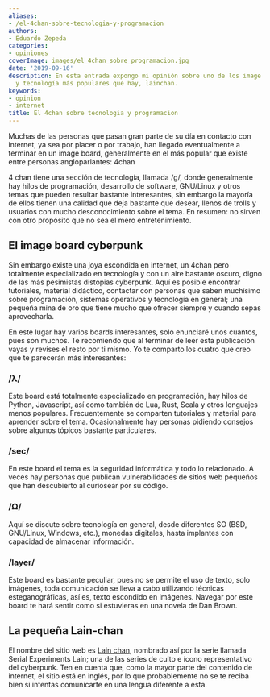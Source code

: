 ```yaml
---
aliases:
- /el-4chan-sobre-tecnologia-y-programacion
authors:
- Eduardo Zepeda
categories:
- opiniones
coverImage: images/el_4chan_sobre_programacion.jpg
date: '2019-09-16'
description: En esta entrada expongo mi opinión sobre uno de los image boards de programación
  y tecnología más populares que hay, lainchan.
keywords:
- opinion
- internet
title: El 4chan sobre tecnologia y programacion
---
```


Muchas de las personas que pasan gran parte de su día en contacto con internet, ya sea por placer o por trabajo, han llegado eventualmente a terminar en un image board, generalmente en el más popular que existe entre personas angloparlantes: 4chan

4 chan tiene una sección de tecnología, llamada /g/, donde generalmente hay hilos de programación, desarrollo de software, GNU/Linux y otros temas que pueden resultar bastante interesantes, sin embargo la mayoría de ellos tienen una calidad que deja bastante que desear, llenos de trolls y usuarios con mucho desconocimiento sobre el tema. En resumen: no sirven con otro propósito que no sea el mero entretenimiento.

## El image board cyberpunk

Sin embargo existe una joya escondida en internet, un 4chan pero totalmente especializado en tecnología y con un aire bastante oscuro, digno de las más pesimistas distopias cyberpunk. Aquí es posible encontrar tutoriales, material didáctico, contactar con personas que saben muchísimo sobre programación, sistemas operativos y tecnología en general; una pequeña mina de oro que tiene mucho que ofrecer siempre y cuando sepas aprovecharla.

En este lugar hay varios boards interesantes, solo enunciaré unos cuantos, pues son muchos. Te recomiendo que al terminar de leer esta publicación vayas y revises el resto por ti mismo. Yo te comparto los cuatro que creo que te parecerán más interesantes:

### /λ/

Este board está totalmente especializado en programación, hay hilos de Python, Javascript, así como también de Lua, Rust, Scala y otros lenguajes menos populares. Frecuentemente se comparten tutoriales y material para aprender sobre el tema. Ocasionalmente hay personas pidiendo consejos sobre algunos tópicos bastante particulares.

### /sec/

En este board el tema es la seguridad informática y todo lo relacionado. A veces hay personas que publican vulnerabilidades de sitios web pequeños que han descubierto al curiosear por su código.

### /Ω/

Aquí se discute sobre tecnología en general, desde diferentes SO (BSD, GNU/Linux, Windows, etc.), monedas digitales, hasta implantes con capacidad de almacenar información.

### /layer/

Este board es bastante peculiar, pues no se permite el uso de texto, solo imágenes, toda comunicación se lleva a cabo utilizando técnicas esteganográficas, así es, texto escondido en imágenes. Navegar por este board te hará sentir como si estuvieras en una novela de Dan Brown.

## La pequeña Lain-chan

El nombre del sitio web es [Lain chan](https://www.lainchan.org), nombrado así por la serie llamada Serial Experiments Lain; una de las series de culto e ícono representativo del cyberpunk. Ten en cuenta que, como la mayor parte del contenido de internet, el sitio está en inglés, por lo que probablemente no se te reciba bien si intentas comunicarte en una lengua diferente a esta.